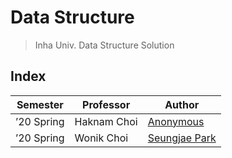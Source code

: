 # Data Structure

> Inha Univ. Data Structure Solution

## Index

| Semester   | Professor   | Author                           |
| ---------- | ----------- | -------------------------------- |
| ’20 Spring | Haknam Choi | [Anonymous](./a01/README.md)     |
| ’20 Spring | Wonik Choi  | [Seungjae Park](./psj/README.md) |
